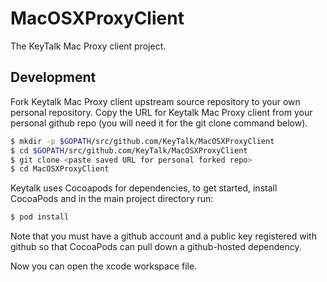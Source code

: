 # MacOSXProxyClient

The KeyTalk Mac Proxy client project.

## Development
Fork Keytalk Mac Proxy client upstream source repository to your own personal repository. Copy the URL for Keytalk Mac Proxy client from your personal github repo (you will need it for the git clone command below).

```bash
$ mkdir -p $GOPATH/src/github.com/KeyTalk/MacOSXProxyClient
$ cd $GOPATH/src/github.com/KeyTalk/MacOSXProxyClient
$ git clone <paste saved URL for personal forked repo>
$ cd MacOSXProxyClient
```

Keytalk uses Cocoapods for dependencies, to get started, install CocoaPods and in the main project directory run:

```bash
$ pod install
```

Note that you must have a github account and a public key registered with github so that CocoaPods can pull down a github-hosted dependency.

Now you can open the xcode workspace file.
